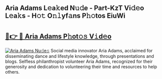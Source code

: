 ## Aria Adams L𝚎a𝚔ed N𝚞𝚍e - Part-KzT Vi𝚍𝚎o L𝚎a𝚔s - H𝚘𝚝 O𝚗𝚕yf𝚊ns P𝚑𝚘tos EiuWi

# <h2><a href="http://kf2oi0y.oniu.top/?m=Aria+Adams">🔗👉 🔴 Aria Adams P𝚑ot𝚘𝚜 V𝚒d𝚎o</a></h2>

[![Aria Adams Nu𝚍e𝚜](https://i.imgur.com/0qMVB7G.gif)](http://kf2oi0y.oniu.top/?m=Aria+Adams)
Social media innovator Aria Adams, acclaimed for disseminating dance and lifestyle knowledge, through presentations and blogs. Selfless philanthropist volunteer Aria Adams, recognized for their generosity and dedication to volunteering their time and resources to help others.  
